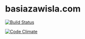 basiazawisla.com
==============

[![Build Status](https://travis-ci.org/pboksz/basia-zawisla.svg?branch=master)](https://travis-ci.org/pboksz/basia-zawisla)

[![Code Climate](https://codeclimate.com/github/pboksz/basia-zawisla/badges/gpa.svg)](https://codeclimate.com/github/pboksz/basia-zawisla)
